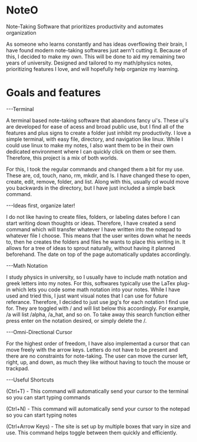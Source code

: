 # NoteO
Note-Taking Software that prioritizes productivity and automates organization

As someone who learns constantly and has ideas overflowing their brain, I have found modern note-taking softwares just aern't cutting it. Because of this, I decided to make my own. This will be done to aid my remaining two years of university. Designed and tailored to my math/physics notes, prioritizing features I love, and will hopefully help organize my learning. 

# Goals and features
---Terminal

A terminal based note-taking software that abandons fancy ui's. These ui's are developed for ease of acess and broad public use, but I find all of the features and plus signs to create a folder just inhibit my productivity. I love a simple terminal, with easy file, directory, and navigation like linux. While I could use linux to make my notes, I also want them to be in their own dedicated environment where I can quickly click on them or see them. Therefore, this project is a mix of both worlds. 

For this, I took the regular commands and changed them a bit for my use. These are, cd, touch, nano, rm, mkdir, and ls. I have changed these to open, create, edit, remove, folder, and list. Along with this, usually cd would move you backwards in the directory, but I have just included a simple back command. 

---Ideas first, organize later!

I do not like having to create files, folders, or labeling dates before I can start writing down thoughts or ideas. Therefore, I have created a send command which will transfer whatever I have written into the notepad to whatever file I choose. This means that the user writes down what he needs to, then he creates the folders and files he wants to place this writing in. It allows for a tree of ideas to sprout naturally, without having it planned beforehand. The date on top of the page automatically updates accordingly.

---Math Notation

I study physics in university, so I usually have to include math notation and greek letters into my notes. For this, softwares typically use the LaTex plug-in which lets you code some math notation into your notes. While I have used and tried this, I just want visual notes that I can use for future referance. Therefore, I decided to just use jpg's for each notation I find use for. They are toggled with / and will list below this accordingly. For example, /a will list /alpha, /a_hat, and so on. To take away this search function either press enter on the notation desired, or simply delete the /. 

---Omni-Directional Cursor

For the highest order of freedom, I have also implementad a cursor that can move freely with the arrow keys. Letters do not have to be present and there are no constraints for note-taking. The user can move the curser left, right, up, and down, as much they like without having to touch the mouse or trackpad. 

---Useful Shortcuts

(Ctrl+T) - This command will automatically send your cursor to the terminal so you can start typing commands

(Ctrl+N) - This command will automatically send your cursor to the notepad so you can start typing notes

(Ctrl+Arrow Keys) - The site is set up by multiple boxes that vary in size and use. This command helps toggle between them quickly and efficiently.
